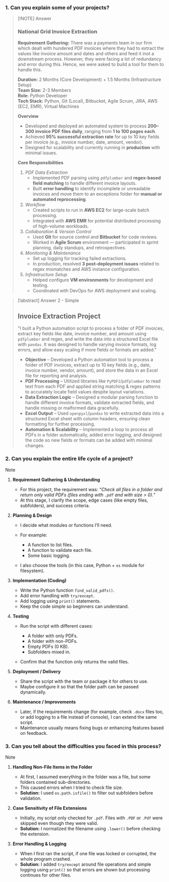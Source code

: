 ### 1. Can you explain some of your projects?

> [!NOTE] Answer
> ### National Grid Invoice Extraction
> **Requirement Gathering:** There was a payments team in our firm which dealt with hundered PDF invoices where they had to extract the values like invoice amount and dates and others and feed it inot a downstream process. However, they were facing a lot of redundancy and error during this. Hence, we were asked to build a tool for them to handle this.
> 
> **Duration:** 2 Months (Core Development) + 1.5 Months (Infrastructure Setup)  
> **Team Size:** 2-3 Members  
> **Role:** Python Developer  
> **Tech Stack:** Python, Git (Local), Bitbucket, Agile Scrum, JIRA, AWS (EC2, EMR), Virtual Machines
> 
> **Overview**
> - Developed and deployed an automated system to process **200–300 invoice PDF files daily**, ranging from **1 to 100 pages each**.
> - Achieved **95% successful extraction rate** for up to 10 key fields per invoice (e.g., invoice number, date, amount, vendor).
> - Designed for scalability and currently running in **production** with minimal issues.
> 
> **Core Responsibilities**
> 1. *PDF Data Extraction*
>     - Implemented PDF parsing using `pdfplumber` and **regex-based field matching** to handle different invoice layouts.
>     - Built **error handling** to identify incomplete or unreadable invoices and move them to an exceptions folder for **manual or automated reprocessing**.
> 2. *Workflow*
>     - Created scripts to run in **AWS EC2** for large-scale batch processing.
>     - Integrated with **AWS EMR** for potential distributed processing of high-volume workloads.
> 3. *Collaboration & Version Control*
>     - Used **Git** for source control and **Bitbucket** for code reviews.
>     - Worked in **Agile Scrum** environment — participated in sprint planning, daily standups, and retrospectives.
> 4. *Monitoring & Maintenance*
>     - Set up logging for tracking failed extractions.
>     - In production, resolved **3 post-deployment issues** related to regex mismatches and AWS instance configuration.
> 5. *Infrastructure Setup*
>     - Helped configure **VM environments** for development and testing.
>     - Coordinated with DevOps for AWS deployment and scaling.

> [!abstract] Answer 2 - Simple
> ## Invoice Extraction Project
> "I built a Python automation script to process a folder of PDF invoices, extract key fields like date, invoice number, and amount using `pdfplumber` and regex, and write the data into a structured Excel file with `pandas`. It was designed to handle varying invoice formats, log errors, and allow easy scaling if more fields or formats are added."
> 
> - **Objective** – Developed a Python automation tool to process a folder of PDF invoices, extract up to 10 key fields (e.g., date, invoice number, vendor, amount), and store the data in an Excel file for reporting and analysis.
> - **PDF Processing** – Utilized libraries like `PyPDF2`/`pdfplumber` to read text from each PDF and applied string matching & regex patterns to accurately locate field values despite layout variations.
> - **Data Extraction Logic** – Designed a modular parsing function to handle different invoice formats, validate extracted fields, and handle missing or malformed data gracefully.
> - **Excel Output** – Used `openpyxl`/`pandas` to write extracted data into a structured Excel sheet with column headers, ensuring clean formatting for further processing.
> - **Automation & Scalability** – Implemented a loop to process all PDFs in a folder automatically, added error logging, and designed the code so new fields or formats can be added with minimal changes.

### 2. Can you explain the entire life cycle of a project?

> [!NOTE]
> 1. **Requirement Gathering & Understanding**
> 
>    * For this project, the requirement was: *“Check all files in a folder and return only valid PDFs (files ending with `.pdf` and with size > 0).”*
>    * At this stage, I clarify the scope, edge cases (like empty files, subfolders), and success criteria.
> 
> 2. **Planning & Design**
> 
>    * I decide what modules or functions I’ll need.
>    * For example:
> 
>      * A function to list files.
>      * A function to validate each file.
>      * Some basic logging.
>    * I also choose the tools (in this case, Python + `os` module for filesystem).
> 
> 3. **Implementation (Coding)**
> 
>    * Write the Python function `find_valid_pdfs()`.
>    * Add error handling with `try/except`.
>    * Add logging using `print()` statements.
>    * Keep the code simple so beginners can understand.
> 
> 4. **Testing**
> 
>    * Run the script with different cases:
> 
>      * A folder with only PDFs.
>      * A folder with non-PDFs.
>      * Empty PDFs (0 KB).
>      * Subfolders mixed in.
>    * Confirm that the function only returns the valid files.
> 
> 5. **Deployment / Delivery**
> 
>    * Share the script with the team or package it for others to use.
>    * Maybe configure it so that the folder path can be passed dynamically.
> 
> 6. **Maintenance / Improvements**
> 
>    * Later, if the requirements change (for example, check `.docx` files too, or add logging to a file instead of console), I can extend the same script.
>    * Maintenance usually means fixing bugs or enhancing features based on feedback.

### 3. Can you tell about the difficulties you faced in this process?

> [!NOTE]
> 1. **Handling Non-File Items in the Folder**
> 
>    * At first, I assumed everything in the folder was a file, but some folders contained sub-directories.
>    * This caused errors when I tried to check file size.
>    * **Solution:** I used `os.path.isfile()` to filter out subfolders before validation.
> 
> 2. **Case Sensitivity of File Extensions**
> 
>    * Initially, my script only checked for `.pdf`. Files with `.PDF` or `.Pdf` were skipped even though they were valid.
>    * **Solution:** I normalized the filename using `.lower()` before checking the extension.
> 
> 3. **Error Handling & Logging**
> 
>    * When I first ran the script, if one file was locked or corrupted, the whole program crashed.
>    * **Solution:** I added `try/except` around file operations and simple logging using `print()` so that errors are shown but processing continues for other files.
> 
